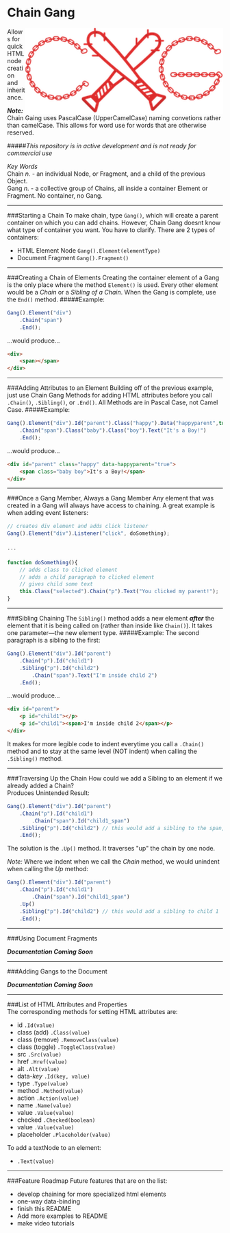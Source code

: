 #  Chain Gang &nbsp;  

<img src="logo.png" height="200" align="right">    

Allows for quick HTML node creation and inheritance.

__*Note:*__ Chain Gaing uses PascalCase (UpperCamelCase) naming convetions rather than camelCase. This allows for word use for words that are otherwise reserved.

#####*This repository is in active development and is not ready for commercial use*

*Key Words*  
Chain *n.* - an individual Node, or Fragment, and a child of the previous Object.   
Gang *n.* - a collective group of Chains, all inside a container Element or Fragment. No container, no Gang.

- - -

###Starting a Chain
To make chain, type `Gang()`, which will create a parent container on which you can add chains.
However, Chain Gang doesnt know what type of container you want. You have to clarify. There are 2 types of containers:
- HTML Element Node `Gang().Element(elementType)`
- Document Fragment `Gang().Fragment()`

- - -

###Creating a Chain of Elements
Creating the container element of a Gang is the only place where the method `Element()` is used.
Every other element would be a *Chain* or a *Sibling of a Chain*.
When the Gang is complete, use the `End()` method.
#####Example:
```javascript
Gang().Element("div")
	.Chain("span")
	.End();
```
...would produce...

```html
<div>
	<span></span>
</div>
```

- - -

###Adding Attributes to an Element
Building off of the previous example, just use Chain Gang Methods for adding HTML attributes before you call `.Chain()`, `.Sibling()`, or `.End()`.  All Methods are in Pascal Case, not Camel Case.
#####Example:
```javascript
Gang().Element("div").Id("parent").Class("happy").Data("happyparent",true)
	.Chain("span").Class("baby").Class("boy").Text("It's a Boy!")
	.End();
```
...would produce...

```html
<div id="parent" class="happy" data-happyparent="true">
	<span class="baby boy">It's a Boy!</span>
</div>
```

- - -

###Once a Gang Member, Always a Gang Member
Any element that was created in a Gang will always have access to chaining. A great example is when adding event listeners:
```javascript
// creates div element and adds click listener
Gang().Element("div").Listener("click", doSomething);

...

function doSomething(){
	// adds class to clicked element
	// adds a child paragraph to clicked element
	// gives child some text
	this.Class("selected").Chain("p").Text("You clicked my parent!");
}
```
  
- - -
  
###Sibling Chaining
The `Sibling()` method adds a new element __*after*__ the element that it is being called on (rather than inside like `Chain()`). It takes one parameter—the new element type.
#####Example:
The second paragraph is a sibling to the first:
```javascript
Gang().Element("div").Id("parent")
	.Chain("p").Id("child1")
	.Sibling("p").Id("child2")
		.Chain("span").Text("I'm inside child 2")
	.End();
```  
...would produce...  

```html
<div id="parent">
	<p id="child1"></p>
	<p id="child1"><span>I'm inside child 2</span></p>
</div>
```
It makes for more legible code to indent everytime you call a `.Chain()` method and to stay at the same level (NOT indent) when calling the `.Sibling()` method.

- - -

###Traversing Up the Chain
How could we add a Sibling to an element if we already added a Chain?    
Produces Unintended Result:
```javascript
Gang().Element("div").Id("parent")
	.Chain("p").Id("child1")
		.Chain("span").Id("child1_span")
	.Sibling("p").Id("child2") // this would add a sibling to the span, not child 1
	.End();
```  
The solution is the `.Up()` method. It traverses "up" the chain by one node.  

*Note:* Where we indent when we call the *Chain* method, we would unindent when calling the *Up* method:
```javascript
Gang().Element("div").Id("parent")
	.Chain("p").Id("child1")
		.Chain("span").Id("child1_span")
	.Up()
	.Sibling("p").Id("child2") // this would add a sibling to child 1
	.End();
```

- - -

###Using Document Fragments    

__*Documentation Coming Soon*__

- - -

###Adding Gangs to the Document    

__*Documentation Coming Soon*__

- - -

###List of HTML Attributes and Properties    
The corresponding methods for setting HTML attributes are:    
- id `.Id(value)`
- class (add) `.Class(value)`
- class (remove) `.RemoveClass(value)`
- class (toggle) `.ToggleClass(value)`
- src `.Src(value)`
- href `.Href(value)`
- alt `.Alt(value)`
- data-*key* `.Id(key, value)`
- type `.Type(value)`
- method `.Method(value)`
- action `.Action(value)`
- name `.Name(value)`
- value `.Value(value)`
- checked `.Checked(boolean)`
- value `.Value(value)`
- placeholder `.Placeholder(value)`

To add a textNode to an element:
- `.Text(value)`

- - -

###Feature Roadmap
Future features that are on the list:
- develop chaining for more specialized html elements
- one-way data-binding
- finish this README
- Add more examples to README
- make video tutorials
